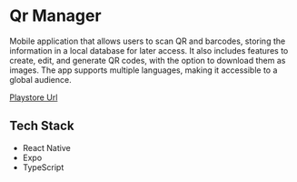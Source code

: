 # Qr Manager
Mobile application that allows users to scan QR and barcodes, storing the information in a local database for later access. It also includes features to create, edit, and generate QR codes, with the option to download them as images. The app supports multiple languages, making it accessible to a global audience.

[Playstore Url](https://play.google.com/store/apps/details?id=com.heinseng.qrmanager)

## Tech Stack
* React Native
* Expo
* TypeScript
